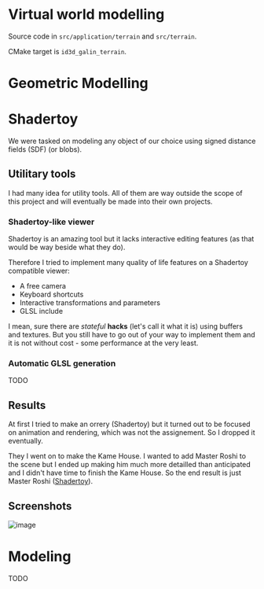 # Virtual world modelling

Source code in `src/application/terrain` and `src/terrain`.

CMake target is `id3d_galin_terrain`.

# Geometric Modelling

# Shadertoy

We were tasked on modeling any object of our choice using signed distance fields (SDF) (or blobs).

## Utilitary tools

I had many idea for utility tools.
All of them are way outside the scope of this project and will eventually be made into their own projects.

### Shadertoy-like viewer

Shadertoy is an amazing tool but it lacks interactive editing features (as that would be way beside what they do).

Therefore I tried to implement many quality of life features on a Shadertoy compatible viewer:
- A free camera
- Keyboard shortcuts
- Interactive transformations and parameters
- GLSL include

I mean, sure there are *stateful* **hacks** (let's call it what it is) using buffers and textures.
But you still have to go out of your way to implement them and it is not without cost - some performance at the very least.

### Automatic GLSL generation

TODO

## Results

At first I tried to make an orrery (Shadertoy) but it turned out to be focused on animation and rendering,
which was not the assignement.
So I dropped it eventually.

They I went on to make the Kame House.
I wanted to add Master Roshi to the scene but I ended up making him much more detailled than anticipated and I didn't have time to finish the Kame House. So the end result is just Master Roshi ([Shadertoy](https://www.shadertoy.com/view/sd3XWX)).

## Screenshots

![image](https://user-images.githubusercontent.com/84744335/137018896-cd5e25ff-9a39-4a29-a8e3-41e6fcb8013b.png)

# Modeling

TODO

